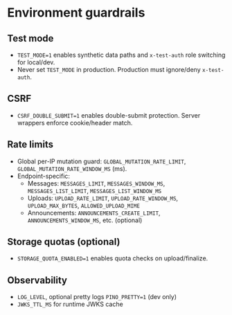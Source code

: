 # Environment guardrails

## Test mode
- `TEST_MODE=1` enables synthetic data paths and `x-test-auth` role switching for local/dev.
- Never set `TEST_MODE` in production. Production must ignore/deny `x-test-auth`.

## CSRF
- `CSRF_DOUBLE_SUBMIT=1` enables double-submit protection. Server wrappers enforce cookie/header match.

## Rate limits
- Global per-IP mutation guard: `GLOBAL_MUTATION_RATE_LIMIT`, `GLOBAL_MUTATION_RATE_WINDOW_MS` (ms).
- Endpoint-specific:
  - Messages: `MESSAGES_LIMIT`, `MESSAGES_WINDOW_MS`, `MESSAGES_LIST_LIMIT`, `MESSAGES_LIST_WINDOW_MS`
  - Uploads: `UPLOAD_RATE_LIMIT`, `UPLOAD_RATE_WINDOW_MS`, `UPLOAD_MAX_BYTES`, `ALLOWED_UPLOAD_MIME`
  - Announcements: `ANNOUNCEMENTS_CREATE_LIMIT`, `ANNOUNCEMENTS_WINDOW_MS`, etc. (optional)

## Storage quotas (optional)
- `STORAGE_QUOTA_ENABLED=1` enables quota checks on upload/finalize.

## Observability
- `LOG_LEVEL`, optional pretty logs `PINO_PRETTY=1` (dev only)
- `JWKS_TTL_MS` for runtime JWKS cache



